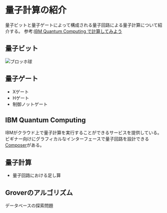 # 量子計算の紹介
量子ビットと量子ゲートによって構成される量子回路による量子計算について紹介する。
参考:[IBM Quantum Computing で計算してみよう](https://www.ibm.com/developerworks/jp/cloud/library/cl-quantum-computing/index.html)

## 量子ビット
![ブロッホ球](https://www.ibm.com/developerworks/jp/cloud/library/cl-quantum-computing/images/fig2-8.gif)

## 量子ゲート
- Xゲート
- Hゲート
- 制御ノットゲート

## IBM Quantum Computing
IBMがクラウド上で量子計算を実行することができるサービスを提供している。
ビギナー向けにグラフィカルなインターフェースで量子回路を設計できる[Composer](https://quantumexperience.ng.bluemix.net/qx/editor)がある。

## 量子計算
- 量子回路における足し算

## Groverのアルゴリズム
データベースの探索問題
